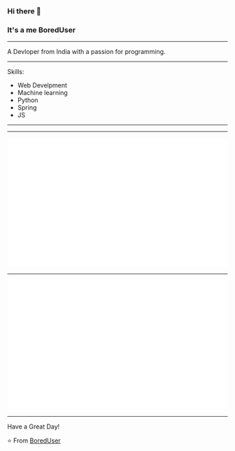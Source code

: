 ### Hi there 👋

<!--
**BoredUser/BoredUser** is a ✨ _special_ ✨ repository because its `README.md` (this file) appears on your GitHub profile.

Here are some ideas to get you started:

- 🔭 I’m currently working on ...
- 🌱 I’m currently learning ...
- 👯 I’m looking to collaborate on ...
- 🤔 I’m looking for help with ...
- 💬 Ask me about ...
- 📫 How to reach me: ...
- 😄 Pronouns: ...
- ⚡ Fun fact: ...
-->

### It's a me BoredUser


----

A Devloper from India with a passion for programming. 

-----

Skills:

- Web Develpment 
- Machine learning 
- Python
- Spring 
- JS

-----
<a href="https://github.com/BoredUser">
<!--   <img src="https://komarev.com/ghpvc/?username=Daggy1234&style=flat-square" /> -->
</a>


***
<!-- ![](https://github.com/BoredUser/Git-Stats/blob/master/generated/overview.svg) -->

<a href="https://github.com/BoredUser">
<!--   ![Alt text](https://github.com/BoredUser/Git-Stats/blob/master/generated/overview.svg) -->
  <img src="https://github.com/BoredUser/Git-Stats/blob/master/generated/overview.svg"/>
</a>

---
<!-- ![](https://github.com/BoredUser/Git-Stats/blob/master/generated/languages.svg) -->

<a href="https://github.com/BoredUser">
<!--   ![Alt text](https://github.com/BoredUser/Git-Stats/blob/master/generated/languages.svg) -->
  <img src="https://github.com/BoredUser/Git-Stats/blob/master/generated/languages.svg" />
</a>


-----


Have a Great Day!

⭐️ From [BoredUser](https://github.com/BoredUser)
